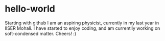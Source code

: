 # hello-world
Starting with github
I am an aspiring physicist, currently in my last year in IISER Mohali. I have started to enjoy coding, and am currentlly working on soft-condensed matter. Cheers! :)

